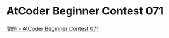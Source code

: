 AtCoder Beginner Contest 071
===

[問題 - AtCoder Beginner Contest 071](https://atcoder.jp/contests/abc071/tasks)
